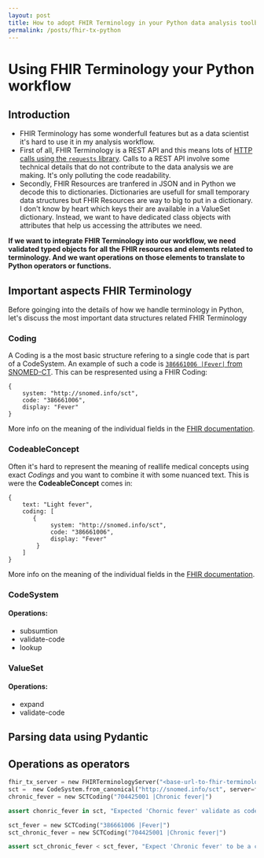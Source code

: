 ```yaml
---
layout: post
title: How to adopt FHIR Terminology in your Python data analysis toolbox.
permalink: /posts/fhir-tx-python
---
```


# Using FHIR Terminology your Python workflow

## Introduction

- FHIR Terminology has some wonderfull features but as a data scientist it's hard to use it in my analysis workflow.
- First of all, FHIR Terminology is a REST API and this means lots of [HTTP calls using the `requests` library](https://requests.readthedocs.io/en/latest/). Calls to a REST API involve some technical details that do not contribute to the data analysis we are making. It's only polluting the code readability.
- Secondly, FHIR Resources are tranfered in JSON and in Python we decode this to dictionaries. Dictionaries are usefull for small temporary data structures but FHIR Resources are way to big to put in a dictionary. I don't know by heart which keys their are available in a ValueSet dictionary. Instead, we want to have dedicated class objects with attributes that help us accessing the attributes we need.

**If we want to integrate FHIR Terminology into our workflow, we need validated typed objects for all the FHIR resources and elements related to terminology. And we want operations on those elements to translate to Python operators or functions.**

## Important aspects FHIR Terminology

Before goinging into the details of how we handle terminology in Python, let's discuss the most important data structures related FHIR Terminology

### Coding

A Coding is a the most basic structure refering to a single code that is part of a CodeSystem. An example of such a code is [`386661006 |Fever|` from SNOMED-CT](https://browser.ihtsdotools.org/?perspective=full&conceptId1=386661006&edition=MAIN&release=&languages=en). This can be respresented using a FHIR Coding:

```fhir+json
{
    system: "http://snomed.info/sct",
    code: "386661006",
    display: "Fever"
}
```

More info on the meaning of the individual fields in the [FHIR documentation](https://build.fhir.org/datatypes.html#Coding).

### CodeableConcept

Often it's hard to represent the meaning of reallife medical concepts using exact _Codings_ and you want to combine it with some nuanced text. This is were the **CodeableConcept** comes in:

```fhir+json
{
    text: "Light fever",
    coding: [
       {
            system: "http://snomed.info/sct",
            code: "386661006",
            display: "Fever"
        }
    ]
}
```

More info on the meaning of the individual fields in the [FHIR documentation](https://build.fhir.org/datatypes.html#CodeableConcept).

### CodeSystem

#### Operations:

- subsumtion
- validate-code
- lookup

### ValueSet

#### Operations:

- expand
- validate-code

## Parsing data using Pydantic

## Operations as operators

```python
fhir_tx_server = new FHIRTerminologyServer("<base-url-to-fhir-terminology>")
sct =  new CodeSystem.from_canonical("http://snomed.info/sct", server=fhir_tx_server)
chronic_fever = new SCTCoding("704425001 |Chronic fever|")

assert chonric_fever in sct, "Expected 'Chornic fever' validate as code part of SNOMED-CT"
```

```python
sct_fever = new SCTCoding("386661006 |Fever|")
sct_chronic_fever = new SCTCoding("704425001 |Chronic fever|")

assert sct_chronic_fever < sct_fever, "Expect 'Chronic fever' to be a child of 'Fever'"
```
